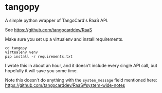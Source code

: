 # tangopy
A simple python wrapper of TangoCard's RaaS API.

See https://github.com/tangocarddev/RaaS

Make sure you set up a virtualenv and install requirements.

```
cd tangopy
virtualenv venv
pip install -r requirements.txt
```

I wrote this in about an hour, and it doesn't include every single API call, but hopefully it will save you some time.

Note this doesn't do anything with the `system_message` field mentioned here:
https://github.com/tangocarddev/RaaS#system-wide-notes
